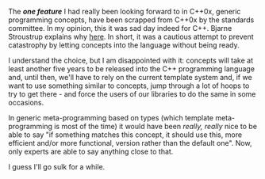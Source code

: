 The _**one feature**_ I had really been looking forward to in C++0x, generic programming concepts, have been scrapped from C++0x by the standards committee. In my opinion, this it was sad day indeed for C++. Bjarne Stroustrup explains why [here](http://www.ddj.com/architect/218600111). In short, it was a cautious attempt to prevent catastrophy by letting concepts into the language without being ready.

I understand the choice, but I am disappointed with it: concepts will take at least another five years to be released into the C++ programming language and, until then, we'll have to rely on the current template system and, if we want to use something similar to concepts, jump through a lot of hoops to try to get there - and force the users of our libraries to do the same in some occasions.

In generic meta-programming based on types (which template meta-programming is most of the time) it would have been _really, really_ nice to be able to say "if something matches this concept, it should use this, more efficient and/or more functional, version rather than the default one". Now, only experts are able to say anything close to that.

I guess I'll go sulk for a while.